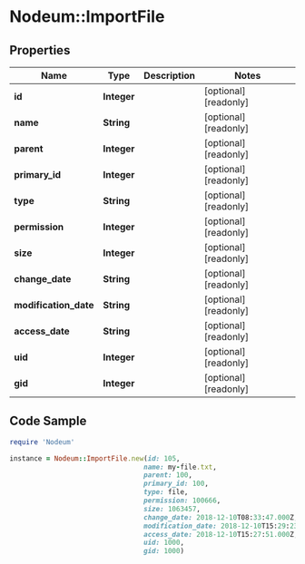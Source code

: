 # Nodeum::ImportFile

## Properties

Name | Type | Description | Notes
------------ | ------------- | ------------- | -------------
**id** | **Integer** |  | [optional] [readonly] 
**name** | **String** |  | [optional] [readonly] 
**parent** | **Integer** |  | [optional] [readonly] 
**primary_id** | **Integer** |  | [optional] [readonly] 
**type** | **String** |  | [optional] [readonly] 
**permission** | **Integer** |  | [optional] [readonly] 
**size** | **Integer** |  | [optional] [readonly] 
**change_date** | **String** |  | [optional] [readonly] 
**modification_date** | **String** |  | [optional] [readonly] 
**access_date** | **String** |  | [optional] [readonly] 
**uid** | **Integer** |  | [optional] [readonly] 
**gid** | **Integer** |  | [optional] [readonly] 

## Code Sample

```ruby
require 'Nodeum'

instance = Nodeum::ImportFile.new(id: 105,
                                 name: my-file.txt,
                                 parent: 100,
                                 primary_id: 100,
                                 type: file,
                                 permission: 100666,
                                 size: 1063457,
                                 change_date: 2018-12-10T08:33:47.000Z,
                                 modification_date: 2018-12-10T15:29:23.000Z,
                                 access_date: 2018-12-10T15:27:51.000Z,
                                 uid: 1000,
                                 gid: 1000)
```



